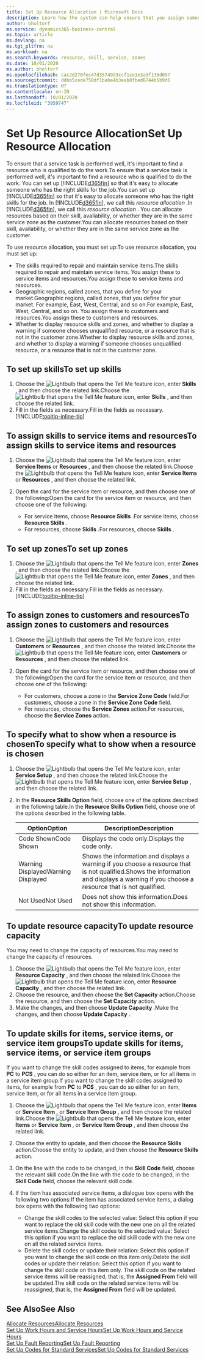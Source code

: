 ```yaml
---
title: Set Up Resource Allocation | Microsoft Docs
description: Learn how the system can help ensure that you assign someone who has the skills required to provide a service.
author: bholtorf
ms.service: dynamics365-business-central
ms.topic: article
ms.devlang: na
ms.tgt_pltfrm: na
ms.workload: na
ms.search.keywords: resource, skill, service, zones
ms.date: 10/01/2020
ms.author: bholtorf
ms.openlocfilehash: cac2d270fec47d35749d3ccf1ce1e3a3f130d097
ms.sourcegitcommit: ddbb5cede750df1baba4b3eab8fbed6744b5b9d6
ms.translationtype: HT
ms.contentlocale: en-IN
ms.lasthandoff: 10/01/2020
ms.locfileid: "3959747"
---
```

# <a name="set-up-resource-allocation"></a><span data-ttu-id="2b1c1-103">Set Up Resource Allocation</span><span class="sxs-lookup"><span data-stu-id="2b1c1-103">Set Up Resource Allocation</span></span>
<span data-ttu-id="2b1c1-104">To ensure that a service task is performed well, it's important to find a resource who is qualified to do the work.</span><span class="sxs-lookup"><span data-stu-id="2b1c1-104">To ensure that a service task is performed well, it's important to find a resource who is qualified to do the work.</span></span> <span data-ttu-id="2b1c1-105">You can set up [!INCLUDE[d365fin](includes/d365fin_md.md)] so that it's easy to allocate someone who has the right skills for the job.</span><span class="sxs-lookup"><span data-stu-id="2b1c1-105">You can set up [!INCLUDE[d365fin](includes/d365fin_md.md)] so that it's easy to allocate someone who has the right skills for the job.</span></span> <span data-ttu-id="2b1c1-106">In [!INCLUDE[d365fin](includes/d365fin_md.md)], we call this _resource allocation_ .</span><span class="sxs-lookup"><span data-stu-id="2b1c1-106">In [!INCLUDE[d365fin](includes/d365fin_md.md)], we call this _resource allocation_ .</span></span> <span data-ttu-id="2b1c1-107">You can allocate resources based on their skill, availability, or whether they are in the same service zone as the customer.</span><span class="sxs-lookup"><span data-stu-id="2b1c1-107">You can allocate resources based on their skill, availability, or whether they are in the same service zone as the customer.</span></span> 

<span data-ttu-id="2b1c1-108">To use resource allocation, you must set up:</span><span class="sxs-lookup"><span data-stu-id="2b1c1-108">To use resource allocation, you must set up:</span></span>  
  
* <span data-ttu-id="2b1c1-109">The skills required to repair and maintain service items.</span><span class="sxs-lookup"><span data-stu-id="2b1c1-109">The skills required to repair and maintain service items.</span></span> <span data-ttu-id="2b1c1-110">You assign these to service items and resources.</span><span class="sxs-lookup"><span data-stu-id="2b1c1-110">You assign these to service items and resources.</span></span>  
* <span data-ttu-id="2b1c1-111">Geographic regions, called zones, that you define for your market.</span><span class="sxs-lookup"><span data-stu-id="2b1c1-111">Geographic regions, called zones, that you define for your market.</span></span> <span data-ttu-id="2b1c1-112">For example, East, West, Central, and so on.</span><span class="sxs-lookup"><span data-stu-id="2b1c1-112">For example, East, West, Central, and so on.</span></span> <span data-ttu-id="2b1c1-113">You assign these to customers and resources.</span><span class="sxs-lookup"><span data-stu-id="2b1c1-113">You assign these to customers and resources.</span></span>  
* <span data-ttu-id="2b1c1-114">Whether to display resource skills and zones, and whether to display a warning if someone chooses unqualified resource, or a resource that is not in the customer zone.</span><span class="sxs-lookup"><span data-stu-id="2b1c1-114">Whether to display resource skills and zones, and whether to display a warning if someone chooses unqualified resource, or a resource that is not in the customer zone.</span></span>  

## <a name="to-set-up-skills"></a><span data-ttu-id="2b1c1-115">To set up skills</span><span class="sxs-lookup"><span data-stu-id="2b1c1-115">To set up skills</span></span>
1. <span data-ttu-id="2b1c1-116">Choose the ![Lightbulb that opens the Tell Me feature](media/ui-search/search_small.png "Tell me what you want to do") icon, enter **Skills** , and then choose the related link.</span><span class="sxs-lookup"><span data-stu-id="2b1c1-116">Choose the ![Lightbulb that opens the Tell Me feature](media/ui-search/search_small.png "Tell me what you want to do") icon, enter **Skills** , and then choose the related link.</span></span>  
2. <span data-ttu-id="2b1c1-117">Fill in the fields as necessary.</span><span class="sxs-lookup"><span data-stu-id="2b1c1-117">Fill in the fields as necessary.</span></span> [!INCLUDE[tooltip-inline-tip](includes/tooltip-inline-tip_md.md)]  

## <a name="to-assign-skills-to-service-items-and-resources"></a><span data-ttu-id="2b1c1-118">To assign skills to service items and resources</span><span class="sxs-lookup"><span data-stu-id="2b1c1-118">To assign skills to service items and resources</span></span>
1. <span data-ttu-id="2b1c1-119">Choose the ![Lightbulb that opens the Tell Me feature](media/ui-search/search_small.png "Tell me what you want to do") icon, enter **Service Items** or **Resources** , and then choose the related link.</span><span class="sxs-lookup"><span data-stu-id="2b1c1-119">Choose the ![Lightbulb that opens the Tell Me feature](media/ui-search/search_small.png "Tell me what you want to do") icon, enter **Service Items** or **Resources** , and then choose the related link.</span></span>  
2. <span data-ttu-id="2b1c1-120">Open the card for the service item or resource, and then choose one of the following:</span><span class="sxs-lookup"><span data-stu-id="2b1c1-120">Open the card for the service item or resource, and then choose one of the following:</span></span>  
  
    * <span data-ttu-id="2b1c1-121">For service items, choose **Resource Skills** .</span><span class="sxs-lookup"><span data-stu-id="2b1c1-121">For service items, choose **Resource Skills** .</span></span>  
    * <span data-ttu-id="2b1c1-122">For resources, choose **Skills** .</span><span class="sxs-lookup"><span data-stu-id="2b1c1-122">For resources, choose **Skills** .</span></span>  

## <a name="to-set-up-zones"></a><span data-ttu-id="2b1c1-123">To set up zones</span><span class="sxs-lookup"><span data-stu-id="2b1c1-123">To set up zones</span></span>
1. <span data-ttu-id="2b1c1-124">Choose the ![Lightbulb that opens the Tell Me feature](media/ui-search/search_small.png "Tell me what you want to do") icon, enter **Zones** , and then choose the related link.</span><span class="sxs-lookup"><span data-stu-id="2b1c1-124">Choose the ![Lightbulb that opens the Tell Me feature](media/ui-search/search_small.png "Tell me what you want to do") icon, enter **Zones** , and then choose the related link.</span></span>  
2. <span data-ttu-id="2b1c1-125">Fill in the fields as necessary.</span><span class="sxs-lookup"><span data-stu-id="2b1c1-125">Fill in the fields as necessary.</span></span> [!INCLUDE[tooltip-inline-tip](includes/tooltip-inline-tip_md.md)]  

## <a name="to-assign-zones-to-customers-and-resources"></a><span data-ttu-id="2b1c1-126">To assign zones to customers and resources</span><span class="sxs-lookup"><span data-stu-id="2b1c1-126">To assign zones to customers and resources</span></span> 
1. <span data-ttu-id="2b1c1-127">Choose the ![Lightbulb that opens the Tell Me feature](media/ui-search/search_small.png "Tell me what you want to do") icon, enter **Customers** or **Resources** , and then choose the related link.</span><span class="sxs-lookup"><span data-stu-id="2b1c1-127">Choose the ![Lightbulb that opens the Tell Me feature](media/ui-search/search_small.png "Tell me what you want to do") icon, enter **Customers** or **Resources** , and then choose the related link.</span></span>  
2. <span data-ttu-id="2b1c1-128">Open the card for the service item or resource, and then choose one of the following:</span><span class="sxs-lookup"><span data-stu-id="2b1c1-128">Open the card for the service item or resource, and then choose one of the following:</span></span>  
  
    * <span data-ttu-id="2b1c1-129">For customers, choose a zone in the **Service Zone Code** field.</span><span class="sxs-lookup"><span data-stu-id="2b1c1-129">For customers, choose a zone in the **Service Zone Code** field.</span></span>  
    * <span data-ttu-id="2b1c1-130">For resources, choose the **Service Zones** action.</span><span class="sxs-lookup"><span data-stu-id="2b1c1-130">For resources, choose the **Service Zones** action.</span></span>  

## <a name="to-specify-what-to-show-when-a-resource-is-chosen"></a><span data-ttu-id="2b1c1-131">To specify what to show when a resource is chosen</span><span class="sxs-lookup"><span data-stu-id="2b1c1-131">To specify what to show when a resource is chosen</span></span>
1. <span data-ttu-id="2b1c1-132">Choose the ![Lightbulb that opens the Tell Me feature](media/ui-search/search_small.png "Tell me what you want to do") icon, enter **Service Setup** , and then choose the related link.</span><span class="sxs-lookup"><span data-stu-id="2b1c1-132">Choose the ![Lightbulb that opens the Tell Me feature](media/ui-search/search_small.png "Tell me what you want to do") icon, enter **Service Setup** , and then choose the related link.</span></span> 
2. <span data-ttu-id="2b1c1-133">In the **Resource Skills Option** field, choose one of the options described in the following table.</span><span class="sxs-lookup"><span data-stu-id="2b1c1-133">In the **Resource Skills Option** field, choose one of the options described in the following table.</span></span>  
  
    |<span data-ttu-id="2b1c1-134">**Option**</span><span class="sxs-lookup"><span data-stu-id="2b1c1-134">**Option**</span></span>|<span data-ttu-id="2b1c1-135">**Description**</span><span class="sxs-lookup"><span data-stu-id="2b1c1-135">**Description**</span></span>|  
    |------------|-------------|  
    |<span data-ttu-id="2b1c1-136">Code Shown</span><span class="sxs-lookup"><span data-stu-id="2b1c1-136">Code Shown</span></span> | <span data-ttu-id="2b1c1-137">Displays the code only.</span><span class="sxs-lookup"><span data-stu-id="2b1c1-137">Displays the code only.</span></span>|  
    |<span data-ttu-id="2b1c1-138">Warning Displayed</span><span class="sxs-lookup"><span data-stu-id="2b1c1-138">Warning Displayed</span></span> | <span data-ttu-id="2b1c1-139">Shows the information and displays a warning if you choose a resource that is not qualified.</span><span class="sxs-lookup"><span data-stu-id="2b1c1-139">Shows the information and displays a warning if you choose a resource that is not qualified.</span></span>|  
    |<span data-ttu-id="2b1c1-140">Not Used</span><span class="sxs-lookup"><span data-stu-id="2b1c1-140">Not Used</span></span> | <span data-ttu-id="2b1c1-141">Does not show this information.</span><span class="sxs-lookup"><span data-stu-id="2b1c1-141">Does not show this information.</span></span>|  

## <a name="to-update-resource-capacity"></a><span data-ttu-id="2b1c1-142">To update resource capacity</span><span class="sxs-lookup"><span data-stu-id="2b1c1-142">To update resource capacity</span></span>  
<span data-ttu-id="2b1c1-143">You may need to change the capacity of resources.</span><span class="sxs-lookup"><span data-stu-id="2b1c1-143">You may need to change the capacity of resources.</span></span>  
  
1. <span data-ttu-id="2b1c1-144">Choose the ![Lightbulb that opens the Tell Me feature](media/ui-search/search_small.png "Tell me what you want to do") icon, enter **Resource Capacity** , and then choose the related link.</span><span class="sxs-lookup"><span data-stu-id="2b1c1-144">Choose the ![Lightbulb that opens the Tell Me feature](media/ui-search/search_small.png "Tell me what you want to do") icon, enter **Resource Capacity** , and then choose the related link.</span></span>  
2. <span data-ttu-id="2b1c1-145">Choose the resource, and then choose the **Set Capacity** action.</span><span class="sxs-lookup"><span data-stu-id="2b1c1-145">Choose the resource, and then choose the **Set Capacity** action.</span></span>  
3. <span data-ttu-id="2b1c1-146">Make the changes, and then choose **Update Capacity** .</span><span class="sxs-lookup"><span data-stu-id="2b1c1-146">Make the changes, and then choose **Update Capacity** .</span></span>  

## <a name="to-update-skills-for-items-service-items-or-service-item-groups"></a><span data-ttu-id="2b1c1-147">To update skills for items, service items, or service item groups</span><span class="sxs-lookup"><span data-stu-id="2b1c1-147">To update skills for items, service items, or service item groups</span></span>
<span data-ttu-id="2b1c1-148">If you want to change the skill codes assigned to items, for example from **PC** to **PCS** , you can do so either for an item, service item, or for all items in a service item group.</span><span class="sxs-lookup"><span data-stu-id="2b1c1-148">If you want to change the skill codes assigned to items, for example from **PC** to **PCS** , you can do so either for an item, service item, or for all items in a service item group.</span></span>  
  
1. <span data-ttu-id="2b1c1-149">Choose the ![Lightbulb that opens the Tell Me feature](media/ui-search/search_small.png "Tell me what you want to do") icon, enter **Items** or **Service Item** , or **Service Item Group** , and then choose the related link.</span><span class="sxs-lookup"><span data-stu-id="2b1c1-149">Choose the ![Lightbulb that opens the Tell Me feature](media/ui-search/search_small.png "Tell me what you want to do") icon, enter **Items** or **Service Item** , or **Service Item Group** , and then choose the related link.</span></span>  
2. <span data-ttu-id="2b1c1-150">Choose the entity to update, and then choose the **Resource Skills** action.</span><span class="sxs-lookup"><span data-stu-id="2b1c1-150">Choose the entity to update, and then choose the **Resource Skills** action.</span></span>  
3. <span data-ttu-id="2b1c1-151">On the line with the code to be changed, in the **Skill Code** field, choose the relevant skill code.</span><span class="sxs-lookup"><span data-stu-id="2b1c1-151">On the line with the code to be changed, in the **Skill Code** field, choose the relevant skill code.</span></span>  
4.  <span data-ttu-id="2b1c1-152">If the item has associated service items, a dialogue box opens with the following two options:</span><span class="sxs-lookup"><span data-stu-id="2b1c1-152">If the item has associated service items, a dialog box opens with the following two options:</span></span>  
  
    * <span data-ttu-id="2b1c1-153">Change the skill codes to the selected value: Select this option if you want to replace the old skill code with the new one on all the related service items.</span><span class="sxs-lookup"><span data-stu-id="2b1c1-153">Change the skill codes to the selected value: Select this option if you want to replace the old skill code with the new one on all the related service items.</span></span>  
    * <span data-ttu-id="2b1c1-154">Delete the skill codes or update their relation: Select this option if you want to change the skill code on this item only.</span><span class="sxs-lookup"><span data-stu-id="2b1c1-154">Delete the skill codes or update their relation: Select this option if you want to change the skill code on this item only.</span></span> <span data-ttu-id="2b1c1-155">The skill code on the related service items will be reassigned, that is, the **Assigned From** field will be updated.</span><span class="sxs-lookup"><span data-stu-id="2b1c1-155">The skill code on the related service items will be reassigned, that is, the **Assigned From** field will be updated.</span></span>  
  
## <a name="see-also"></a><span data-ttu-id="2b1c1-156">See Also</span><span class="sxs-lookup"><span data-stu-id="2b1c1-156">See Also</span></span>
[<span data-ttu-id="2b1c1-157">Allocate Resources</span><span class="sxs-lookup"><span data-stu-id="2b1c1-157">Allocate Resources</span></span>](service-how-to-allocate-resources.md)  
[<span data-ttu-id="2b1c1-158">Set Up Work Hours and Service Hours</span><span class="sxs-lookup"><span data-stu-id="2b1c1-158">Set Up Work Hours and Service Hours</span></span>](service-how-setup-work-service-hours.md)  
[<span data-ttu-id="2b1c1-159">Set Up Fault Reporting</span><span class="sxs-lookup"><span data-stu-id="2b1c1-159">Set Up Fault Reporting</span></span>](service-how-setup-fault-reporting.md)  
[<span data-ttu-id="2b1c1-160">Set Up Codes for Standard Services</span><span class="sxs-lookup"><span data-stu-id="2b1c1-160">Set Up Codes for Standard Services</span></span>](service-how-setup-service-coding.md)  
 

